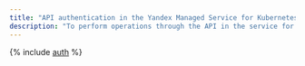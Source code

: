 ```yaml
---
title: "API authentication in the Yandex Managed Service for Kubernetes"
description: "To perform operations through the API in the service for convenient management of containerized applications - Yandex Managed Service for Kubernetes, you need to get an IAM token for a service, federated or Yandex account."
---
```


{% include [auth](../../_includes/authentication.md) %}